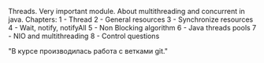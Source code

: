 Threads. Very important module. About multithreading and concurrent in java.
Chapters:
1 - Thread
2 - General resources
3 - Synchronize resources
4 - Wait, notify, notifyAll
5 - Non Blocking algorithm
6 - Java threads pools
7 - NIO and multithreading
8 - Control questions

"В курсе производилась работа с ветками git."